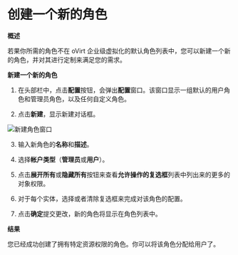 # 创建一个新的角色

**概述**

若果你所需的角色不在 oVirt 企业级虚拟化的默认角色列表中，您可以新建一个新的角色，并对其进行定制来满足您的需求。

**新建一个新的角色**

1. 在头部栏中，点击**配置**按钮，会弹出**配置**窗口。该窗口显示一组默认的用户角色和管理员角色，以及任何自定义角色。

2. 点击**新建**，显示新建对话框。
 
 ![新建角色窗口](images/New-Role.png)

3. 输入新角色的**名称**和**描述**。

4. 选择**帐户类型**（**管理员**或**用户**）。

5. 点击**展开所有**或**隐藏所有**按钮来查看**允许操作的复选框**列表中列出来的更多的对象权限。

6. 对于每个实体，选择或者清除复选框来完成对该角色的配置。

7. 点击**确定**提交更改，新的角色将显示在角色列表中。

**结果**

您已经成功创建了拥有特定资源权限的角色。你可以将该角色分配给用户了。
